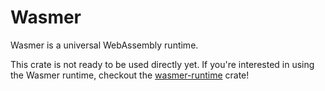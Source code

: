 # Wasmer

Wasmer is a universal WebAssembly runtime.

This crate is not ready to be used directly yet. If you're interested in using the Wasmer runtime, checkout the [wasmer-runtime](https://crates.io/crates/wasmer-runtime) crate!
